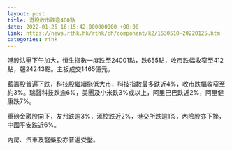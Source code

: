 ```yaml
---
layout: post
title: 港股收市跌逾400點
date: 2022-01-25 16:15:42.000000000 +08:00
link: https://news.rthk.hk/rthk/ch/component/k2/1630510-20220125.htm
categories: rthk
---
```


港股沽壓下午加大，恒生指數一度跌至24001點，跌655點，收市跌幅收窄至412點，報24243點。主板成交1465億元。

藍籌股普遍下跌，科技股繼續拖低大市，科技指數最多跌近4%，收市跌幅收窄至約3%。瑞聲科技跌逾6%，美團及小米跌3%或以上，阿里巴巴跌近2%，阿里健康跌7%。

重磅金融股向下，友邦跌逾3%，滙控跌近2%，港交所跌逾1%，內險股亦下挫，中國平安跌近6%。

內房、汽車及醫藥股亦普遍受壓。
